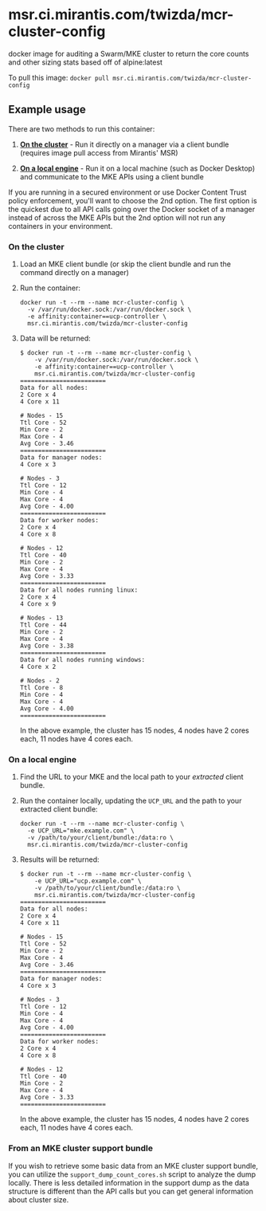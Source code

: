 # msr.ci.mirantis.com/twizda/mcr-cluster-config

docker image for auditing a Swarm/MKE cluster to return the core counts and other sizing stats
based off of alpine:latest

To pull this image:
`docker pull msr.ci.mirantis.com/twizda/mcr-cluster-config`

## Example usage

There are two methods to run this container:

1. [__On the cluster__](#on-the-cluster) - Run it directly on a manager via a client bundle (requires image pull access from Mirantis' MSR)

1. [__On a local engine__](#on-a-local-engine) - Run it on a local machine (such as Docker Desktop) and communicate to the MKE APIs using a client bundle

If you are running in a secured environment or use Docker Content Trust policy enforcement, you'll want to choose the 2nd option.  The first option is the quickest due to all API calls going over the Docker socket of a manager instead of across the MKE APIs but the 2nd option will not run any containers in your environment.

### On the cluster

1. Load an MKE client bundle (or skip the client bundle and run the command directly on a manager)

1. Run the container:

    ```
    docker run -t --rm --name mcr-cluster-config \
      -v /var/run/docker.sock:/var/run/docker.sock \
      -e affinity:container==ucp-controller \
      msr.ci.mirantis.com/twizda/mcr-cluster-config
    ```

1. Data will be returned:

    ```
    $ docker run -t --rm --name mcr-cluster-config \
        -v /var/run/docker.sock:/var/run/docker.sock \
        -e affinity:container==ucp-controller \
        msr.ci.mirantis.com/twizda/mcr-cluster-config
    ========================
    Data for all nodes:
    2 Core x 4
    4 Core x 11

    # Nodes - 15
    Ttl Core - 52
    Min Core - 2
    Max Core - 4
    Avg Core - 3.46
    ========================
    Data for manager nodes:
    4 Core x 3

    # Nodes - 3
    Ttl Core - 12
    Min Core - 4
    Max Core - 4
    Avg Core - 4.00
    ========================
    Data for worker nodes:
    2 Core x 4
    4 Core x 8

    # Nodes - 12
    Ttl Core - 40
    Min Core - 2
    Max Core - 4
    Avg Core - 3.33
    ========================
    Data for all nodes running linux:
    2 Core x 4
    4 Core x 9

    # Nodes - 13
    Ttl Core - 44
    Min Core - 2
    Max Core - 4
    Avg Core - 3.38
    ========================
    Data for all nodes running windows:
    4 Core x 2

    # Nodes - 2
    Ttl Core - 8
    Min Core - 4
    Max Core - 4
    Avg Core - 4.00
    ========================
    ```

   In the above example, the cluster has 15 nodes, 4 nodes have 2 cores each, 11 nodes have 4 cores each.

### On a local engine

1. Find the URL to your MKE and the local path to your _extracted_ client bundle.

1. Run the container locally, updating the `UCP_URL` and the path to your extracted client bundle:

    ```
    docker run -t --rm --name mcr-cluster-config \
      -e UCP_URL="mke.example.com" \
      -v /path/to/your/client/bundle:/data:ro \
      msr.ci.mirantis.com/twizda/mcr-cluster-config
    ```

1. Results will be returned:

    ```
    $ docker run -t --rm --name mcr-cluster-config \
        -e UCP_URL="ucp.example.com" \
        -v /path/to/your/client/bundle:/data:ro \
        msr.ci.mirantis.com/twizda/mcr-cluster-config
    ========================
    Data for all nodes:
    2 Core x 4
    4 Core x 11

    # Nodes - 15
    Ttl Core - 52
    Min Core - 2
    Max Core - 4
    Avg Core - 3.46
    ========================
    Data for manager nodes:
    4 Core x 3

    # Nodes - 3
    Ttl Core - 12
    Min Core - 4
    Max Core - 4
    Avg Core - 4.00
    ========================
    Data for worker nodes:
    2 Core x 4
    4 Core x 8

    # Nodes - 12
    Ttl Core - 40
    Min Core - 2
    Max Core - 4
    Avg Core - 3.33
    ========================
    ```

   In the above example, the cluster has 15 nodes, 4 nodes have 2 cores each, 11 nodes have 4 cores each.

### From an MKE cluster support bundle

If you wish to retrieve some basic data from an MKE cluster support bundle, you can utilize the `support_dump_count_cores.sh` script to analyze the dump locally.  There is less detailed information in the support dump as the data structure is different than the API calls but you can get general information about cluster size.
